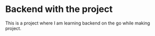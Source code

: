 # Backend with the project

This is a project where I am learning backend on the go while making project.
